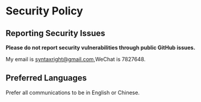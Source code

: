 # Security Policy

## Reporting Security Issues

**Please do not report security vulnerabilities through public GitHub issues.**

My email is <syntaxright@gmail.com>,WeChat is 7827648.

## Preferred Languages

Prefer all communications to be in English or Chinese.
